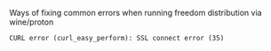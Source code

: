 Ways of fixing common errors when running freedom distribution via wine/proton

`CURL error (curl_easy_perform): SSL connect error (35)`
